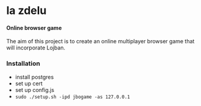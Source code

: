 la zdelu
========

#### Online browser game

The aim of this project is to create an online multiplayer browser game that will incorporate Lojban.

### Installation

  * install postgres
  * set up cert
  * set up config.js
  * `sudo ./setup.sh -ipd jbogame -as 127.0.0.1`
